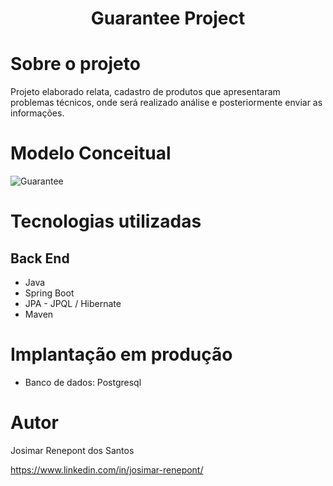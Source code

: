<h1 align="center">Guarantee Project</h1>

# Sobre o projeto
Projeto elaborado relata, cadastro de produtos que apresentaram problemas técnicos, onde será realizado análise 
e posteriormente enviar as informações.

# Modelo Conceitual

![Guarantee](https://github.com/josimarrenepont/guarantee/assets/111367304/048caac8-e69c-428a-815d-4d5dce1547f9)

# Tecnologias utilizadas

## Back End

* Java
* Spring Boot
* JPA - JPQL / Hibernate
* Maven

# Implantação em produção

* Banco de dados: Postgresql

# Autor

Josimar Renepont dos Santos

https://www.linkedin.com/in/josimar-renepont/
